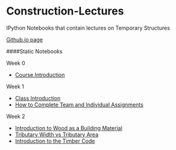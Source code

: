 Construction-Lectures
=====================

IPython Notebooks that contain lectures on Temporary Structures

[Github.io page](http://damontallen.github.io/Construction-Lectures/)

####Static Notebooks

Week 0

* [Course Introduction](http://nbviewer.ipython.org/urls/raw.github.com/damontallen/Construction-Lectures/master/Greetings.ipynb)

Week 1

* [Class Introduction](http://nbviewer.ipython.org/urls/raw.github.com/damontallen/Construction-Lectures/master/Week%201%20-%20Class%20Introduction.ipynb)
* [How to Complete Team and Individual Assignments](http://nbviewer.ipython.org/urls/raw.github.com/damontallen/Construction-Lectures/master/Week%201%20-%20Class%20Introduction.ipynb)

Week 2

* [Introduction to Wood as a Building Material](http://nbviewer.ipython.org/urls/raw.github.com/damontallen/Construction-Lectures/master/Week%202%20-%20Introduction%20to%20Wood%20as%20a%20Building%20Material.ipynb)
* [Tributary Width vs Tributary Area](http://nbviewer.ipython.org/github/damontallen/Construction-Lectures/blob/master/Tributary%20Width%20vs%20Tributary%20Area%20.ipynb)
* [Introduction to the Timber Code](http://nbviewer.ipython.org/github/damontallen/Construction-Lectures/blob/master/Week%202-%20Introduction%20to%20Timber%20NDS.ipynb)
